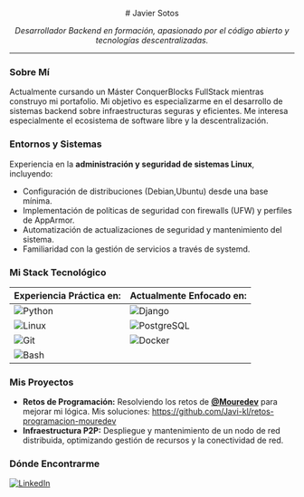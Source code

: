 <p align="center">
# Javier Sotos
</p>

<p align="center">
  <em>Desarrollador Backend en formación, apasionado por el código abierto y tecnologías descentralizadas.</em>
</p>

---

### Sobre Mí

Actualmente cursando un Máster ConquerBlocks FullStack mientras construyo mi portafolio. Mi objetivo es especializarme en el desarrollo de sistemas backend sobre infraestructuras seguras y eficientes.
Me interesa especialmente el ecosistema de software libre y la descentralización.

### Entornos y Sistemas

Experiencia en la **administración y seguridad de sistemas Linux**, incluyendo:
- Configuración de distribuciones (Debian,Ubuntu) desde una base mínima.
- Implementación de políticas de seguridad con firewalls (UFW) y perfiles de AppArmor.
- Automatización de actualizaciones de seguridad y mantenimiento del sistema.
- Familiaridad con la gestión de servicios a través de systemd.


### Mi Stack Tecnológico

| Experiencia Práctica en: | Actualmente Enfocado en: |
| ---------------------- | ------------------------------------------ |
| ![Python](https://img.shields.io/badge/-Python-3776AB?style=for-the-badge&logo=python&logoColor=white) | ![Django](https://img.shields.io/badge/-Django-092E20?style=for-the-badge&logo=django&logoColor=white) |
| ![Linux](https://img.shields.io/badge/-Linux-FCC624?style=for-the-badge&logo=linux&logoColor=black) | ![PostgreSQL](https://img.shields.io/badge/-PostgreSQL-4169E1?style=for-the-badge&logo=postgresql&logoColor=white) |
| ![Git](https://img.shields.io/badge/-Git-F05032?style=for-the-badge&logo=git&logoColor=white) | ![Docker](https://img.shields.io/badge/-Docker-2496ED?style=for-the-badge&logo=docker&logoColor=white) |
| ![Bash](https://img.shields.io/badge/-Bash-4EAA25?style=for-the-badge&logo=gnubash&logoColor=white) | |


### Mis Proyectos

- **Retos de Programación:** Resolviendo los retos de **[@Mouredev](https://github.com/mouredev)** para mejorar mi lógica. Mis soluciones: https://github.com/Javi-kl/retos-programacion-mouredev
- **Infraestructura P2P:** Despliegue y mantenimiento de un nodo de red distribuida, optimizando gestión de recursos y la conectividad de red.


### Dónde Encontrarme

[![LinkedIn](https://img.shields.io/badge/LinkedIn-0077B5?style=for-the-badge&logo=linkedin&logoColor=white)](https://www.linkedin.com/in/javier-s-3177722b9/)


